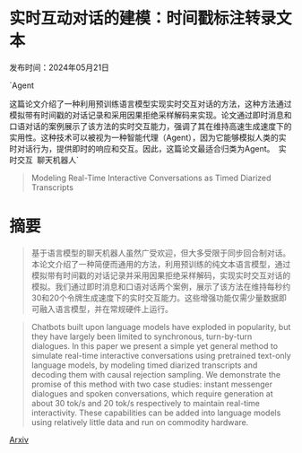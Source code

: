 # 实时互动对话的建模：时间戳标注转录文本

发布时间：2024年05月21日

`Agent

这篇论文介绍了一种利用预训练语言模型实现实时交互对话的方法，这种方法通过模拟带有时间戳的对话记录和采用因果拒绝采样解码来实现。论文通过即时消息和口语对话的案例展示了该方法的实时交互能力，强调了其在维持高速生成速度下的实用性。这种技术可以被视为一种智能代理（Agent），因为它能够模拟人类的实时对话行为，提供即时的响应和交互。因此，这篇论文最适合归类为Agent。` `实时交互` `聊天机器人`

> Modeling Real-Time Interactive Conversations as Timed Diarized Transcripts

# 摘要

> 基于语言模型的聊天机器人虽然广受欢迎，但大多受限于同步回合制对话。本论文介绍了一种简便而通用的方法，利用预训练的纯文本语言模型，通过模拟带有时间戳的对话记录并采用因果拒绝采样解码，实现实时交互对话的模拟。我们通过即时消息和口语对话两个案例，展示了该方法在维持每秒约30和20个令牌生成速度下的实时交互能力。这些增强功能仅需少量数据即可融入语言模型，并在常规硬件上运行。

> Chatbots built upon language models have exploded in popularity, but they have largely been limited to synchronous, turn-by-turn dialogues. In this paper we present a simple yet general method to simulate real-time interactive conversations using pretrained text-only language models, by modeling timed diarized transcripts and decoding them with causal rejection sampling. We demonstrate the promise of this method with two case studies: instant messenger dialogues and spoken conversations, which require generation at about 30 tok/s and 20 tok/s respectively to maintain real-time interactivity. These capabilities can be added into language models using relatively little data and run on commodity hardware.

[Arxiv](https://arxiv.org/abs/2405.13203)